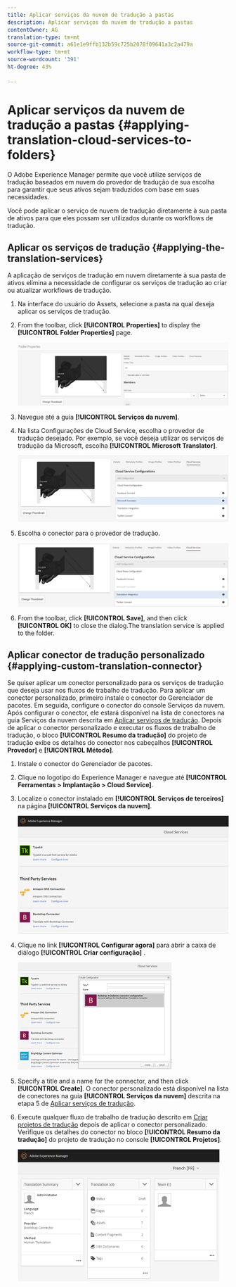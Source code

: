 ```yaml
---
title: Aplicar serviços da nuvem de tradução a pastas
description: Aplicar serviços da nuvem de tradução a pastas
contentOwner: AG
translation-type: tm+mt
source-git-commit: a61e1e9ffb132b59c725b2078f09641a3c2a479a
workflow-type: tm+mt
source-wordcount: '391'
ht-degree: 43%

---
```



# Aplicar serviços da nuvem de tradução a pastas {#applying-translation-cloud-services-to-folders}

O Adobe Experience Manager permite que você utilize serviços de tradução baseados em nuvem do provedor de tradução de sua escolha para garantir que seus ativos sejam traduzidos com base em suas necessidades.

Você pode aplicar o serviço de nuvem de tradução diretamente à sua pasta de ativos para que eles possam ser utilizados durante os workflows de tradução.

## Aplicar os serviços de tradução {#applying-the-translation-services}

A aplicação de serviços de tradução em nuvem diretamente à sua pasta de ativos elimina a necessidade de configurar os serviços de tradução ao criar ou atualizar workflows de tradução.

1. Na interface do usuário do Assets, selecione a pasta na qual deseja aplicar os serviços de tradução.
1. From the toolbar, click **[!UICONTROL Properties]** to display the **[!UICONTROL Folder Properties]** page.

   ![chlimage_1-215](assets/chlimage_1-215.png)

1. Navegue até a guia **[!UICONTROL Serviços da nuvem]**.
1. Na lista Configurações de Cloud Service, escolha o provedor de tradução desejado. Por exemplo, se você deseja utilizar os serviços de tradução da Microsoft, escolha **[!UICONTROL Microsoft Translator]**.

   ![chlimage_1-216](assets/chlimage_1-216.png)

1. Escolha o conector para o provedor de tradução.

   ![chlimage_1-217](assets/chlimage_1-217.png)

1. From the toolbar, click **[!UICONTROL Save]**, and then click **[!UICONTROL OK]** to close the dialog.The translation service is applied to the folder.

## Aplicar conector de tradução personalizado  {#applying-custom-translation-connector}

Se quiser aplicar um conector personalizado para os serviços de tradução que deseja usar nos fluxos de trabalho de tradução. Para aplicar um conector personalizado, primeiro instale o conector do Gerenciador de pacotes. Em seguida, configure o conector do console Serviços da nuvem. Após configurar o conector, ele estará disponível na lista de conectores na guia Serviços da nuvem descrita em [Aplicar serviços de tradução](transition-cloud-services.md#applying-the-translation-services). Depois de aplicar o conector personalizado e executar os fluxos de trabalho de tradução, o bloco **[!UICONTROL Resumo da tradução]** do projeto de tradução exibe os detalhes do conector nos cabeçalhos **[!UICONTROL Provedor]** e **[!UICONTROL Método]**.

1. Instale o conector do Gerenciador de pacotes.
1. Clique no logotipo do Experience Manager e navegue até **[!UICONTROL Ferramentas > Implantação > Cloud Service]**.
1. Localize o conector instalado em **[!UICONTROL Serviços de terceiros]** na página **[!UICONTROL Serviços da nuvem]**.

   ![chlimage_1-218](assets/chlimage_1-218.png)

1. Clique no link **[!UICONTROL Configurar agora]** para abrir a caixa de diálogo **[!UICONTROL Criar configuração]** .

   ![chlimage_1-219](assets/chlimage_1-219.png)

1. Specify a title and a name for the connector, and then click **[!UICONTROL Create]**. O conector personalizado está disponível na lista de conectores na guia **[!UICONTROL Serviços da nuvem]** descrita na etapa 5 de [Aplicar serviços de tradução](#applying-the-translation-services).
1. Execute qualquer fluxo de trabalho de tradução descrito em [Criar projetos de tradução](translation-projects.md) depois de aplicar o conector personalizado. Verifique os detalhes do conector no bloco **[!UICONTROL Resumo da tradução]** do projeto de tradução no console **[!UICONTROL Projetos]**.

   ![chlimage_1-220](assets/chlimage_1-220.png)
